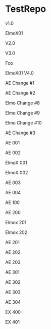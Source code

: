 # TestRepo

v1.0

ElmoX01

V2.0

V3.0

Foo

ElmoX01 V4.0

AE Change #1

AE Change #2

Elmo Change #8

Elmo Change #9

Elmo Change #10

AE Change #3

AE 001

AE 002

ElmoX 001

ElmoX 002

AE 003

AE 004

AE 100

AE 200

Elmox 201

Elmox 202

AE 201

AE 202

AE 203

AE 301

AE 302

AE 303

AE 304

EX 400

EX 401